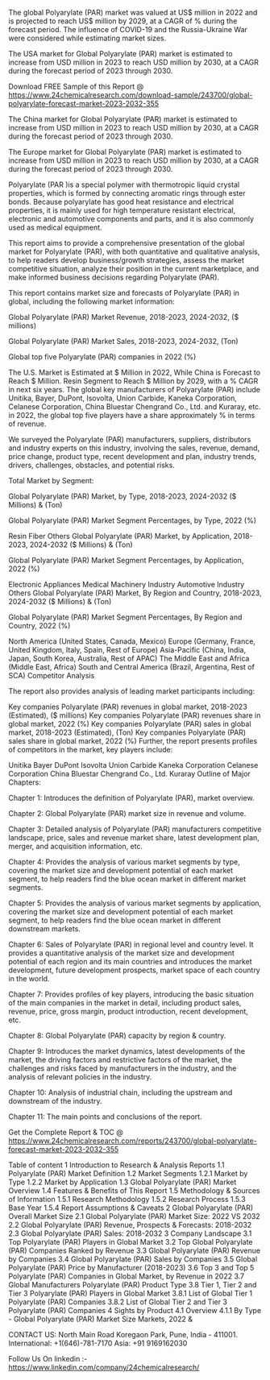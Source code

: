 The global Polyarylate (PAR) market was valued at US$ million in 2022 and is projected to reach US$ million by 2029, at a CAGR of % during the forecast period. The influence of COVID-19 and the Russia-Ukraine War were considered while estimating market sizes.

The USA market for Global Polyarylate (PAR) market is estimated to increase from USD million in 2023 to reach USD million by 2030, at a CAGR during the forecast period of 2023 through 2030.

Download FREE Sample of this Report @ https://www.24chemicalresearch.com/download-sample/243700/global-polyarylate-forecast-market-2023-2032-355

The China market for Global Polyarylate (PAR) market is estimated to increase from USD million in 2023 to reach USD million by 2030, at a CAGR during the forecast period of 2023 through 2030.

The Europe market for Global Polyarylate (PAR) market is estimated to increase from USD million in 2023 to reach USD million by 2030, at a CAGR during the forecast period of 2023 through 2030.

Polyarylate (PAR )is a special polymer with thermotropic liquid crystal properties, which is formed by connecting aromatic rings through ester bonds. Because polyarylate has good heat resistance and electrical properties, it is mainly used for high temperature resistant electrical, electronic and automotive components and parts, and it is also commonly used as medical equipment.

This report aims to provide a comprehensive presentation of the global market for Polyarylate (PAR), with both quantitative and qualitative analysis, to help readers develop business/growth strategies, assess the market competitive situation, analyze their position in the current marketplace, and make informed business decisions regarding Polyarylate (PAR).

This report contains market size and forecasts of Polyarylate (PAR) in global, including the following market information:

Global Polyarylate (PAR) Market Revenue, 2018-2023, 2024-2032, ($ millions)

Global Polyarylate (PAR) Market Sales, 2018-2023, 2024-2032, (Ton)

Global top five Polyarylate (PAR) companies in 2022 (%)

The U.S. Market is Estimated at $ Million in 2022, While China is Forecast to Reach $ Million.
Resin Segment to Reach $ Million by 2029, with a % CAGR in next six years.
The global key manufacturers of Polyarylate (PAR) include Unitika, Bayer, DuPont, Isovolta, Union Carbide, Kaneka Corporation, Celanese Corporation, China Bluestar Chengrand Co., Ltd. and Kuraray, etc. in 2022, the global top five players have a share approximately % in terms of revenue.

We surveyed the Polyarylate (PAR) manufacturers, suppliers, distributors and industry experts on this industry, involving the sales, revenue, demand, price change, product type, recent development and plan, industry trends, drivers, challenges, obstacles, and potential risks.

Total Market by Segment:

Global Polyarylate (PAR) Market, by Type, 2018-2023, 2024-2032 ($ Millions) & (Ton)

Global Polyarylate (PAR) Market Segment Percentages, by Type, 2022 (%)

Resin
Fiber
Others
Global Polyarylate (PAR) Market, by Application, 2018-2023, 2024-2032 ($ Millions) & (Ton)

Global Polyarylate (PAR) Market Segment Percentages, by Application, 2022 (%)

Electronic Appliances
Medical
Machinery Industry
Automotive Industry
Others
Global Polyarylate (PAR) Market, By Region and Country, 2018-2023, 2024-2032 ($ Millions) & (Ton)

Global Polyarylate (PAR) Market Segment Percentages, By Region and Country, 2022 (%)

North America (United States, Canada, Mexico)
Europe (Germany, France, United Kingdom, Italy, Spain, Rest of Europe)
Asia-Pacific (China, India, Japan, South Korea, Australia, Rest of APAC)
The Middle East and Africa (Middle East, Africa)
South and Central America (Brazil, Argentina, Rest of SCA)
Competitor Analysis

The report also provides analysis of leading market participants including:

Key companies Polyarylate (PAR) revenues in global market, 2018-2023 (Estimated), ($ millions)
Key companies Polyarylate (PAR) revenues share in global market, 2022 (%)
Key companies Polyarylate (PAR) sales in global market, 2018-2023 (Estimated), (Ton)
Key companies Polyarylate (PAR) sales share in global market, 2022 (%)
Further, the report presents profiles of competitors in the market, key players include:

Unitika
Bayer
DuPont
Isovolta
Union Carbide
Kaneka Corporation
Celanese Corporation
China Bluestar Chengrand Co., Ltd.
Kuraray
Outline of Major Chapters:

Chapter 1: Introduces the definition of Polyarylate (PAR), market overview.

Chapter 2: Global Polyarylate (PAR) market size in revenue and volume.

Chapter 3: Detailed analysis of Polyarylate (PAR) manufacturers competitive landscape, price, sales and revenue market share, latest development plan, merger, and acquisition information, etc.

Chapter 4: Provides the analysis of various market segments by type, covering the market size and development potential of each market segment, to help readers find the blue ocean market in different market segments.

Chapter 5: Provides the analysis of various market segments by application, covering the market size and development potential of each market segment, to help readers find the blue ocean market in different downstream markets.

Chapter 6: Sales of Polyarylate (PAR) in regional level and country level. It provides a quantitative analysis of the market size and development potential of each region and its main countries and introduces the market development, future development prospects, market space of each country in the world.

Chapter 7: Provides profiles of key players, introducing the basic situation of the main companies in the market in detail, including product sales, revenue, price, gross margin, product introduction, recent development, etc.

Chapter 8: Global Polyarylate (PAR) capacity by region & country.

Chapter 9: Introduces the market dynamics, latest developments of the market, the driving factors and restrictive factors of the market, the challenges and risks faced by manufacturers in the industry, and the analysis of relevant policies in the industry.

Chapter 10: Analysis of industrial chain, including the upstream and downstream of the industry.

Chapter 11: The main points and conclusions of the report.

Get the Complete Report & TOC @ https://www.24chemicalresearch.com/reports/243700/global-polyarylate-forecast-market-2023-2032-355

Table of content
1 Introduction to Research & Analysis Reports
1.1 Polyarylate (PAR) Market Definition
1.2 Market Segments
1.2.1 Market by Type
1.2.2 Market by Application
1.3 Global Polyarylate (PAR) Market Overview
1.4 Features & Benefits of This Report
1.5 Methodology & Sources of Information
1.5.1 Research Methodology
1.5.2 Research Process
1.5.3 Base Year
1.5.4 Report Assumptions & Caveats
2 Global Polyarylate (PAR) Overall Market Size
2.1 Global Polyarylate (PAR) Market Size: 2022 VS 2032
2.2 Global Polyarylate (PAR) Revenue, Prospects & Forecasts: 2018-2032
2.3 Global Polyarylate (PAR) Sales: 2018-2032
3 Company Landscape
3.1 Top Polyarylate (PAR) Players in Global Market
3.2 Top Global Polyarylate (PAR) Companies Ranked by Revenue
3.3 Global Polyarylate (PAR) Revenue by Companies
3.4 Global Polyarylate (PAR) Sales by Companies
3.5 Global Polyarylate (PAR) Price by Manufacturer (2018-2023)
3.6 Top 3 and Top 5 Polyarylate (PAR) Companies in Global Market, by Revenue in 2022
3.7 Global Manufacturers Polyarylate (PAR) Product Type
3.8 Tier 1, Tier 2 and Tier 3 Polyarylate (PAR) Players in Global Market
3.8.1 List of Global Tier 1 Polyarylate (PAR) Companies
3.8.2 List of Global Tier 2 and Tier 3 Polyarylate (PAR) Companies
4 Sights by Product
4.1 Overview
4.1.1 By Type - Global Polyarylate (PAR) Market Size Markets, 2022 &

CONTACT US:
North Main Road Koregaon Park, Pune, India - 411001.
International: +1(646)-781-7170
Asia: +91 9169162030

Follow Us On linkedin :- https://www.linkedin.com/company/24chemicalresearch/
